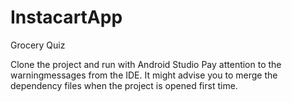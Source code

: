 # InstacartApp
Grocery Quiz

Clone the project and run with Android Studio
Pay attention to the warningmessages from the IDE. It might advise you to 
merge the dependency files when the project is opened first time.
